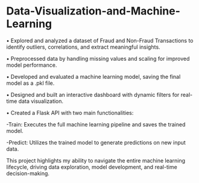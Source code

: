 # Data-Visualization-and-Machine-Learning

• Explored and analyzed a dataset of Fraud and Non-Fraud Transactions to identify outliers, correlations, and extract meaningful insights.

• Preprocessed data by handling missing values and scaling for improved model performance.

• Developed and evaluated a machine learning model, saving the final model as a .pkl file.

• Designed and built an interactive dashboard with dynamic filters for real-time data visualization.

• Created a Flask API with two main functionalities:

   -Train: Executes the full machine learning pipeline and saves the trained model.
   
   -Predict: Utilizes the trained model to generate predictions on new input data.

This project highlights my ability to navigate the entire machine learning lifecycle, driving data exploration, model development, and real-time decision-making.
